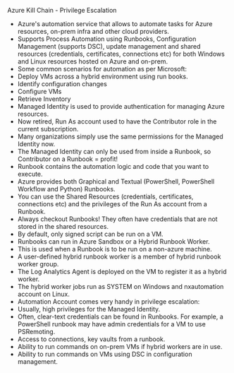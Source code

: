 Azure Kill Chain - Privilege Escalation

- Azure's automation service that allows to automate tasks for Azure resources, on-prem infra and other cloud providers.
- Supports Process Automation using Runbooks, Configuration Management (supports DSC), update management and shared resources (credentials, certificates, connections etc) for both Windows and Linux resources hosted on Azure and on-prem.
- Some common scenarios for automation as per Microsoft:
 - Deploy VMs across a hybrid environment using run books.
 - Identify configuration changes
 - Configure VMs
 - Retrieve Inventory
- Managed Identity is used to provide authentication for managing Azure resources.
- Now retired, Run As account used to have the Contributor role in the current subscription.
- Many organizations simply use the same permissions for the Managed Identity now.
- The Managed Identity can only be used from inside a Runbook, so Contributor on a Runbook = profit!
- Runbook contains the automation logic and code that you want to execute.
- Azure provides both Graphical and Textual (PowerShell, PowerShell Workflow and Python) Runbooks.
- You can use the Shared Resources (credentials, certificates, connections etc) and the privileges of the Run As account from a Runbook.
- Always checkout Runbooks! They often have credentials that are not stored in the shared resources.
- By default, only signed script can be run on a VM.
- Runbooks can run in Azure Sandbox or a Hybrid Runbook Worker.
- This is used when a Runbook is to be run on a non-azure machine.
- A user-defined hybrid runbook worker is a member of hybrid runbook
worker group.
- The Log Analytics Agent is deployed on the VM to register it as a hybrid worker.
- The hybrid worker jobs run as SYSTEM on Windows and nxautomation
account on Linux.
- Automation Account comes very handy in privilege escalation:
 - Usually, high privileges for the Managed Identity.
 - Often, clear-text credentials can be found in Runbooks. For example, a PowerShell runbook may have admin credentials for a VM to use PSRemoting.
 - Access to connections, key vaults from a runbook.
 - Ability to run commands on on-prem VMs if hybrid workers are in use.
 - Ability to run commands on VMs using DSC in configuration management.


